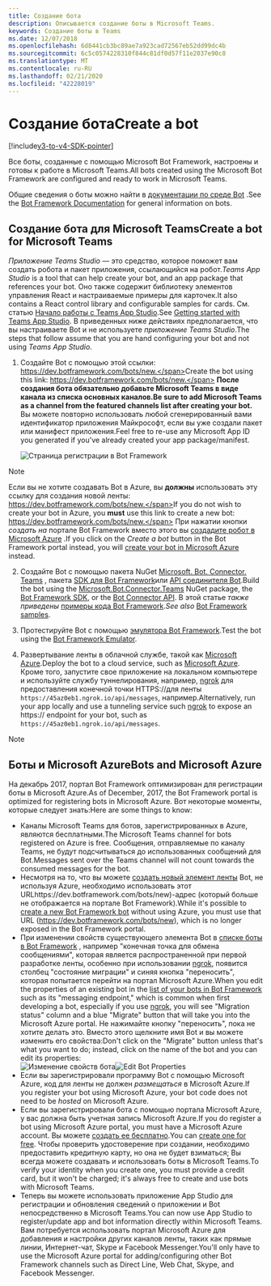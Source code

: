 ```yaml
---
title: Создание бота
description: Описывается создание боты в Microsoft Teams.
keywords: Создание боты в Teams
ms.date: 12/07/2018
ms.openlocfilehash: 6d8441cb3bc89ae7a923cad72567eb52dd99dc4b
ms.sourcegitcommit: 6c5c0574228310f844c81df0d57f11e2037e90c8
ms.translationtype: MT
ms.contentlocale: ru-RU
ms.lasthandoff: 02/21/2020
ms.locfileid: "42228019"
---
```

# <a name="create-a-bot"></a><span data-ttu-id="7acc2-104">Создание бота</span><span class="sxs-lookup"><span data-stu-id="7acc2-104">Create a bot</span></span>

[!include[v3-to-v4-SDK-pointer](~/includes/v3-to-v4-pointer-bots.md)]

<span data-ttu-id="7acc2-105">Все боты, созданные с помощью Microsoft Bot Framework, настроены и готовы к работе в Microsoft Teams.</span><span class="sxs-lookup"><span data-stu-id="7acc2-105">All bots created using the Microsoft Bot Framework are configured and ready to work in Microsoft Teams.</span></span>

<span data-ttu-id="7acc2-106">Общие сведения о боты можно найти в [документации по среде Bot](/azure/bot-service/?view=azure-bot-service-3.0) .</span><span class="sxs-lookup"><span data-stu-id="7acc2-106">See the [Bot Framework Documentation](/azure/bot-service/?view=azure-bot-service-3.0) for general information on bots.</span></span>

## <a name="create-a-bot-for-microsoft-teams"></a><span data-ttu-id="7acc2-107">Создание бота для Microsoft Teams</span><span class="sxs-lookup"><span data-stu-id="7acc2-107">Create a bot for Microsoft Teams</span></span>

<span data-ttu-id="7acc2-108">*Приложение Teams Studio* — это средство, которое поможет вам создать робота и пакет приложения, ссылающийся на робот.</span><span class="sxs-lookup"><span data-stu-id="7acc2-108">*Teams App Studio* is a tool that can help create your bot, and an app package that references your bot.</span></span> <span data-ttu-id="7acc2-109">Оно также содержит библиотеку элементов управления React и настраиваемые примеры для карточек.</span><span class="sxs-lookup"><span data-stu-id="7acc2-109">It also contains a React control library and configurable samples for cards.</span></span> <span data-ttu-id="7acc2-110">См. статью [Начало работы с Teams App Studio](~/concepts/build-and-test/app-studio-overview.md).</span><span class="sxs-lookup"><span data-stu-id="7acc2-110">See [Getting started with Teams App Studio](~/concepts/build-and-test/app-studio-overview.md).</span></span> <span data-ttu-id="7acc2-111">В приведенных ниже действиях предполагается, что вы настраиваете Bot и не используете *приложение Teams Studio*.</span><span class="sxs-lookup"><span data-stu-id="7acc2-111">The steps that follow assume that you are hand configuring your bot and not using *Teams App Studio*.</span></span>

1. <span data-ttu-id="7acc2-112">Создайте Bot с помощью этой ссылки: https://dev.botframework.com/bots/new.</span><span class="sxs-lookup"><span data-stu-id="7acc2-112">Create the bot using this link: https://dev.botframework.com/bots/new.</span></span> <span data-ttu-id="7acc2-113">**После создания бота обязательно добавьте Microsoft Teams в виде канала из списка основных каналов.**</span><span class="sxs-lookup"><span data-stu-id="7acc2-113">**Be sure to add Microsoft Teams as a channel from the featured channels list after creating your bot.**</span></span> <span data-ttu-id="7acc2-114">Вы можете повторно использовать любой сгенерированный вами идентификатор приложения Майкрософт, если вы уже создали пакет или манифест приложения.</span><span class="sxs-lookup"><span data-stu-id="7acc2-114">Feel free to re-use any Microsoft App ID you generated if you've already created your app package/manifest.</span></span>

   ![Страница регистрации в Bot Framework](~/assets/images/bots/bfregister.png)

> [!NOTE]
> <span data-ttu-id="7acc2-116">Если вы не хотите создавать Bot в Azure, вы **должны** использовать эту ссылку для создания новой ленты: https://dev.botframework.com/bots/new.</span><span class="sxs-lookup"><span data-stu-id="7acc2-116">If you do not wish to create your bot in Azure, you **must** use this link to create a new bot: https://dev.botframework.com/bots/new.</span></span> <span data-ttu-id="7acc2-117">При нажатии кнопки *создать на* портале Bot Framework вместо этого вы [создадите робот в Microsoft Azure](#bots-and-microsoft-azure) .</span><span class="sxs-lookup"><span data-stu-id="7acc2-117">If you click on the *Create a bot* button in the Bot Framework portal instead, you will [create your bot in Microsoft Azure](#bots-and-microsoft-azure) instead.</span></span>

2. <span data-ttu-id="7acc2-118">Создайте Bot с помощью пакета NuGet [Microsoft. Bot. Connector. Teams](https://www.nuget.org/packages/Microsoft.Bot.Connector.Teams) , пакета [SDK для Bot Framework](https://github.com/microsoft/botframework-sdk)или [API соединителя Bot](https://docs.microsoft.com/bot-framework/rest-api/bot-framework-rest-connector-api-reference).</span><span class="sxs-lookup"><span data-stu-id="7acc2-118">Build the bot using the [Microsoft.Bot.Connector.Teams](https://www.nuget.org/packages/Microsoft.Bot.Connector.Teams) NuGet package, the  [Bot Framework SDK](https://github.com/microsoft/botframework-sdk), or the [Bot Connector API](https://docs.microsoft.com/bot-framework/rest-api/bot-framework-rest-connector-api-reference).</span></span> <span data-ttu-id="7acc2-119">В этой статье *также приведены* [примеры кода Bot Framework](https://github.com/Microsoft/BotBuilder-Samples/blob/master/README.md).</span><span class="sxs-lookup"><span data-stu-id="7acc2-119">*See also* [Bot Framework samples](https://github.com/Microsoft/BotBuilder-Samples/blob/master/README.md).</span></span>

3. <span data-ttu-id="7acc2-120">Протестируйте Bot с помощью [эмулятора Bot Framework](https://docs.microsoft.com/bot-framework/debug-bots-emulator).</span><span class="sxs-lookup"><span data-stu-id="7acc2-120">Test the bot using the [Bot Framework Emulator](https://docs.microsoft.com/bot-framework/debug-bots-emulator).</span></span>

4. <span data-ttu-id="7acc2-121">Развертывание ленты в облачной службе, такой как [Microsoft Azure](https://azure.microsoft.com/).</span><span class="sxs-lookup"><span data-stu-id="7acc2-121">Deploy the bot to a cloud service, such as [Microsoft Azure](https://azure.microsoft.com/).</span></span> <span data-ttu-id="7acc2-122">Кроме того, запустите свое приложение на локальном компьютере и используйте службу туннелирования, например, [ngrok](https://ngrok.com) для предоставления конечной точки HTTPS://для ленты `https://45az0eb1.ngrok.io/api/messages`, например.</span><span class="sxs-lookup"><span data-stu-id="7acc2-122">Alternatively, run your app locally and use a tunneling service such [ngrok](https://ngrok.com) to expose an https:// endpoint for your bot, such as `https://45az0eb1.ngrok.io/api/messages`.</span></span>

> [!NOTE]
> ## <a name="bots-and-microsoft-azure"></a><span data-ttu-id="7acc2-123">Боты и Microsoft Azure</span><span class="sxs-lookup"><span data-stu-id="7acc2-123">Bots and Microsoft Azure</span></span>
> <span data-ttu-id="7acc2-124">На декабрь 2017, портал Bot Framework оптимизирован для регистрации боты в Microsoft Azure.</span><span class="sxs-lookup"><span data-stu-id="7acc2-124">As of December, 2017, the Bot Framework portal is optimized for registering bots in Microsoft Azure.</span></span> <span data-ttu-id="7acc2-125">Вот некоторые моменты, которые следует знать:</span><span class="sxs-lookup"><span data-stu-id="7acc2-125">Here are some things to know:</span></span>
>
> * <span data-ttu-id="7acc2-126">Каналы Microsoft Teams для ботов, зарегистрированных в Azure, являются бесплатными.</span><span class="sxs-lookup"><span data-stu-id="7acc2-126">The Microsoft Teams channel for bots registered on Azure is free.</span></span> <span data-ttu-id="7acc2-127">Сообщения, отправляемые по каналу Teams, не будут подсчитываться до использованных сообщений для Bot.</span><span class="sxs-lookup"><span data-stu-id="7acc2-127">Messages sent over the Teams channel will not count towards the consumed messages for the bot.</span></span>
> * <span data-ttu-id="7acc2-128">Несмотря на то, что вы можете [создать новый элемент ленты](https://dev.botframework.com/bots/new) Bot, не используя Azure, необходимо использовать этот URLhttps://dev.botframework.com/bots/new)-адрес (который больше не отображается на портале Bot Framework).</span><span class="sxs-lookup"><span data-stu-id="7acc2-128">While it's possible to [create a new Bot Framework bot](https://dev.botframework.com/bots/new) without using Azure, you must use that URL (https://dev.botframework.com/bots/new), which is no longer exposed in the Bot Framework portal.</span></span>
> * <span data-ttu-id="7acc2-129">При изменении свойств существующего элемента Bot в [списке боты в Bot Framework](https://dev.botframework.com/bots) , например "конечная точка для обмена сообщениями", которая является распространенной при первой разработке ленты, особенно при использовании [ngrok](https://ngrok.com), появится столбец "состояние миграции" и синяя кнопка "переносить", которая попытается перейти на портал Microsoft Azure.</span><span class="sxs-lookup"><span data-stu-id="7acc2-129">When you edit the properties of an existing bot in the [list of your bots in Bot Framework](https://dev.botframework.com/bots) such as its "messaging endpoint," which is common when first developing a bot, especially if you use [ngrok](https://ngrok.com), you will see "Migration status" column and a blue "Migrate" button that will take you into the Microsoft Azure portal.</span></span> <span data-ttu-id="7acc2-130">Не нажимайте кнопку "переносить", пока не хотите делать это. Вместо этого щелкните имя Bot и вы можете изменить его свойства:</span><span class="sxs-lookup"><span data-stu-id="7acc2-130">Don't click on the "Migrate" button unless that's what you want to do; instead, click on the name of the bot and you can edit its properties:</span></span></br>
   <span data-ttu-id="7acc2-131">![Изменение свойств бота](~/assets/images/bots/bf-migrate-bot-to-azure.png)</span><span class="sxs-lookup"><span data-stu-id="7acc2-131">![Edit Bot Properties](~/assets/images/bots/bf-migrate-bot-to-azure.png)</span></span>
> * <span data-ttu-id="7acc2-132">Если вы зарегистрировали программу Bot с помощью Microsoft Azure, код для ленты не должен *размещаться* в Microsoft Azure.</span><span class="sxs-lookup"><span data-stu-id="7acc2-132">If you register your bot using Microsoft Azure, your bot code does not need to be *hosted* on Microsoft Azure.</span></span>
> * <span data-ttu-id="7acc2-133">Если вы зарегистрировали бота с помощью портала Microsoft Azure, у вас должна быть учетная запись Microsoft Azure.</span><span class="sxs-lookup"><span data-stu-id="7acc2-133">If you do register a bot using Microsoft Azure portal, you must have a Microsoft Azure account.</span></span> <span data-ttu-id="7acc2-134">Вы можете [создать ее бесплатно](https://azure.microsoft.com/free/).</span><span class="sxs-lookup"><span data-stu-id="7acc2-134">You can [create one for free](https://azure.microsoft.com/free/).</span></span> <span data-ttu-id="7acc2-135">Чтобы проверить удостоверение при создании, необходимо предоставить кредитную карту, но она не будет взиматься; Вы всегда можете создавать и использовать боты в Microsoft Teams.</span><span class="sxs-lookup"><span data-stu-id="7acc2-135">To verify your identity when you create one, you must provide a credit card, but it won't be charged; it's always free to create and use bots with Microsoft Teams.</span></span>
> * <span data-ttu-id="7acc2-136">Теперь вы можете использовать приложение App Studio для регистрации и обновления сведений о приложении и Bot непосредственно в Microsoft Teams.</span><span class="sxs-lookup"><span data-stu-id="7acc2-136">You can now use App Studio to register/update app and bot information directly within Microsoft Teams.</span></span> <span data-ttu-id="7acc2-137">Вам потребуется использовать портал Microsoft Azure для добавления и настройки других каналов ленты, таких как прямые линии, Интернет-чат, Skype и Facebook Messenger.</span><span class="sxs-lookup"><span data-stu-id="7acc2-137">You'll only have to use the Microsoft Azure portal for adding/configuring other Bot Framework channels such as Direct Line, Web Chat, Skype, and Facebook Messenger.</span></span>
